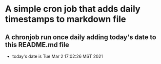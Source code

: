 A simple cron job that adds daily timestamps to markdown file
============================================================
## A chronjob run once daily adding today's date to this README.md file
* today's date is Tue Mar  2 17:02:26 MST 2021
